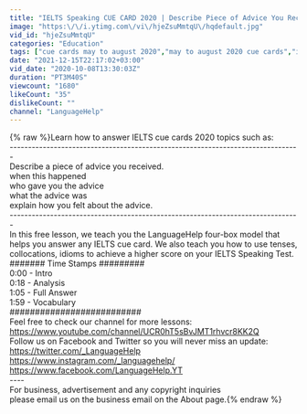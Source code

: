 ```yaml
---
title: "IELTS Speaking CUE CARD 2020 | Describe Piece of Advice You Received"
image: "https:\/\/i.ytimg.com\/vi\/hjeZsuMmtqU\/hqdefault.jpg"
vid_id: "hjeZsuMmtqU"
categories: "Education"
tags: ["cue cards may to august 2020","may to august 2020 cue cards","ielts speaking"]
date: "2021-12-15T22:17:02+03:00"
vid_date: "2020-10-08T13:30:03Z"
duration: "PT3M40S"
viewcount: "1680"
likeCount: "35"
dislikeCount: ""
channel: "LanguageHelp"
---
```

{% raw %}Learn how to answer IELTS cue cards 2020 topics such as: <br />-------------------------------------------------------------------------------<br />Describe a piece of advice you received.<br />when this happened<br />who gave you the advice<br />what the advice was<br />explain how you felt about the advice.<br />-------------------------------------------------------------------------------<br />In this free lesson, we teach you the LanguageHelp four-box model that helps you answer any IELTS cue card. We also teach you how to use tenses, collocations, idioms to achieve a higher score on your IELTS Speaking Test.<br />####### Time Stamps #########<br />0:00 - Intro<br />0:18 - Analysis<br />1:05 - Full Answer<br />1:59 - Vocabulary<br />##########################<br />Feel free to check our channel for more lessons:<br /><a rel="nofollow" target="blank" href="https://www.youtube.com/channel/UCR0hT5sBvJMT1rhvcr8KK2Q">https://www.youtube.com/channel/UCR0hT5sBvJMT1rhvcr8KK2Q</a><br />Follow us on Facebook and Twitter so you will never miss an update:<br /><a rel="nofollow" target="blank" href="https://twitter.com/_LanguageHelp">https://twitter.com/_LanguageHelp</a><br /><a rel="nofollow" target="blank" href="https://www.instagram.com/_languagehelp/">https://www.instagram.com/_languagehelp/</a><br /><a rel="nofollow" target="blank" href="https://www.facebook.com/LanguageHelp.YT">https://www.facebook.com/LanguageHelp.YT</a><br />----<br />For business, advertisement and any copyright inquiries<br />please email us on the business email on the About page.{% endraw %}
